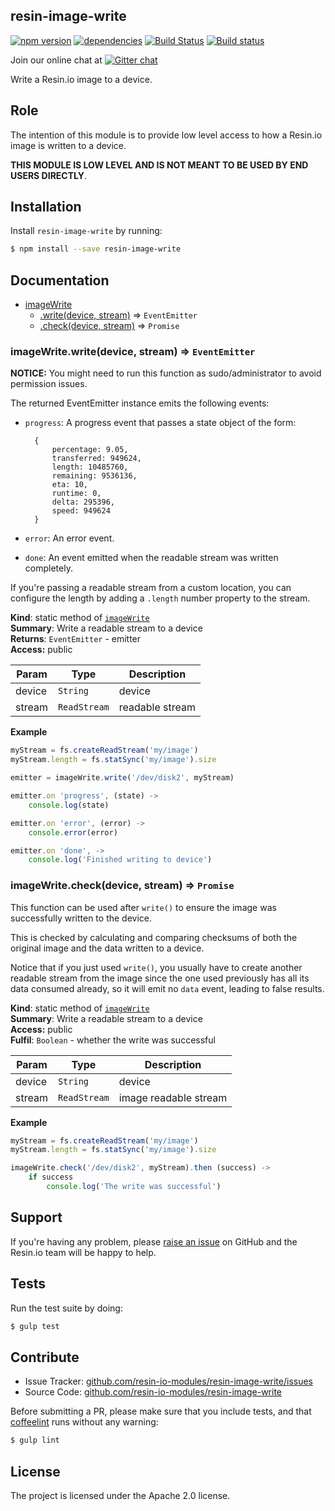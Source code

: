 resin-image-write
-----------------

[![npm version](https://badge.fury.io/js/resin-image-write.svg)](http://badge.fury.io/js/resin-image-write)
[![dependencies](https://david-dm.org/resin-io-modules/resin-image-write.png)](https://david-dm.org/resin-io-modules/resin-image-write.png)
[![Build Status](https://travis-ci.org/resin-io-modules/resin-image-write.svg?branch=master)](https://travis-ci.org/resin-io-modules/resin-image-write)
[![Build status](https://ci.appveyor.com/api/projects/status/qkn859e7gcbo6lb9/branch/master?svg=true)](https://ci.appveyor.com/project/resin-io/resin-image-write/branch/master)

Join our online chat at [![Gitter chat](https://badges.gitter.im/resin-io/chat.png)](https://gitter.im/resin-io/chat)

Write a Resin.io image to a device.

Role
----

The intention of this module is to provide low level access to how a Resin.io image is written to a device.

**THIS MODULE IS LOW LEVEL AND IS NOT MEANT TO BE USED BY END USERS DIRECTLY**.

Installation
------------

Install `resin-image-write` by running:

```sh
$ npm install --save resin-image-write
```

Documentation
-------------


* [imageWrite](#module_imageWrite)
  * [.write(device, stream)](#module_imageWrite.write) ⇒ <code>EventEmitter</code>
  * [.check(device, stream)](#module_imageWrite.check) ⇒ <code>Promise</code>

<a name="module_imageWrite.write"></a>
### imageWrite.write(device, stream) ⇒ <code>EventEmitter</code>
**NOTICE:** You might need to run this function as sudo/administrator to avoid permission issues.

The returned EventEmitter instance emits the following events:

- `progress`: A progress event that passes a state object of the form:

		{
			percentage: 9.05,
			transferred: 949624,
			length: 10485760,
			remaining: 9536136,
			eta: 10,
			runtime: 0,
			delta: 295396,
			speed: 949624
		}

- `error`: An error event.
- `done`: An event emitted when the readable stream was written completely.

If you're passing a readable stream from a custom location, you can configure the length by adding a `.length` number property to the stream.

**Kind**: static method of <code>[imageWrite](#module_imageWrite)</code>  
**Summary**: Write a readable stream to a device  
**Returns**: <code>EventEmitter</code> - emitter  
**Access:** public  

| Param | Type | Description |
| --- | --- | --- |
| device | <code>String</code> | device |
| stream | <code>ReadStream</code> | readable stream |

**Example**  
```js
myStream = fs.createReadStream('my/image')
myStream.length = fs.statSync('my/image').size

emitter = imageWrite.write('/dev/disk2', myStream)

emitter.on 'progress', (state) ->
	console.log(state)

emitter.on 'error', (error) ->
	console.error(error)

emitter.on 'done', ->
	console.log('Finished writing to device')
```
<a name="module_imageWrite.check"></a>
### imageWrite.check(device, stream) ⇒ <code>Promise</code>
This function can be used after `write()` to ensure
the image was successfully written to the device.

This is checked by calculating and comparing checksums
of both the original image and the data written to a device.

Notice that if you just used `write()`, you usually have
to create another readable stream from the image since
the one used previously has all its data consumed already,
so it will emit no `data` event, leading to false results.

**Kind**: static method of <code>[imageWrite](#module_imageWrite)</code>  
**Summary**: Write a readable stream to a device  
**Access:** public  
**Fulfil**: <code>Boolean</code> - whether the write was successful  

| Param | Type | Description |
| --- | --- | --- |
| device | <code>String</code> | device |
| stream | <code>ReadStream</code> | image readable stream |

**Example**  
```js
myStream = fs.createReadStream('my/image')
myStream.length = fs.statSync('my/image').size

imageWrite.check('/dev/disk2', myStream).then (success) ->
	if success
		console.log('The write was successful')
```

Support
-------

If you're having any problem, please [raise an issue](https://github.com/resin-io-modules/resin-image-write/issues/new) on GitHub and the Resin.io team will be happy to help.

Tests
-----

Run the test suite by doing:

```sh
$ gulp test
```

Contribute
----------

- Issue Tracker: [github.com/resin-io-modules/resin-image-write/issues](https://github.com/resin-io-modules/resin-image-write/issues)
- Source Code: [github.com/resin-io-modules/resin-image-write](https://github.com/resin-io-modules/resin-image-write)

Before submitting a PR, please make sure that you include tests, and that [coffeelint](http://www.coffeelint.org/) runs without any warning:

```sh
$ gulp lint
```

License
-------

The project is licensed under the Apache 2.0 license.
